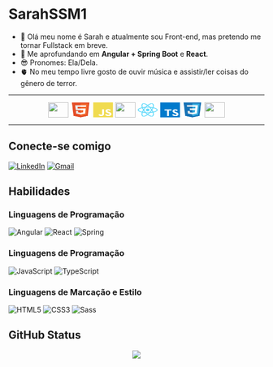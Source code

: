 # SarahSSM1


- 👾 Olá meu nome é Sarah e atualmente sou Front-end, mas pretendo me tornar Fullstack em breve.
- 🍃 Me aprofundando em **Angular + Spring Boot** e **React**.
- 😎 Pronomes: Ela/Dela.
- 🫀 No meu tempo livre gosto de ouvir música e assistir/ler coisas do gênero de terror.


***
<div style="display: inline_block" align="center">
  <img align="center" height="30" width="40" src="https://cdn.jsdelivr.net/gh/devicons/devicon/icons/angularjs/angularjs-original.svg">
  <img align="center" height="30" width="40" src="https://raw.githubusercontent.com/devicons/devicon/master/icons/html5/html5-original.svg">
  <img align="center" height="30" width="40" src="https://raw.githubusercontent.com/devicons/devicon/master/icons/javascript/javascript-plain.svg">
  <img align="center" height="30" width="40" src="https://cdn.jsdelivr.net/gh/devicons/devicon/icons/spring/spring-original.svg">
  <img align="center" height="30" width="40" src="https://raw.githubusercontent.com/devicons/devicon/master/icons/react/react-original.svg">
  <img align="center" height="30" width="40" src="https://raw.githubusercontent.com/devicons/devicon/master/icons/typescript/typescript-plain.svg">
  <img align="center" height="30" width="40" src="https://raw.githubusercontent.com/devicons/devicon/master/icons/css3/css3-original.svg">
  <img align="center" height="30" width="40" src="https://cdn.jsdelivr.net/gh/devicons/devicon/icons/sass/sass-original.svg" >
</div>

***

## Conecte-se comigo
[![LinkedIn](https://img.shields.io/badge/-LinkedIn-%230077B5?style=for-the-badge&logo=linkedin&logoColor=white)](https://www.linkedin.com/in/sarah-santana-de-morais-1a2aaa277/) 
[![Gmail](https://img.shields.io/badge/-Gmail-FF0000?style=for-the-badge&logo=gmail&logoColor=white)](mailto:sarah.santana.morais1@gmail.com?subject=&body=)


## Habilidades
### Linguagens de Programação

![Angular](https://img.shields.io/badge/Angular-000?style=for-the-badge&logo=angular&logoColor=C3002F)
![React](https://img.shields.io/badge/React-000?style=for-the-badge&logo=react&logoColor=C300F)
![Spring](https://img.shields.io/badge/Spring-000?style=for-the-badge&logo=spring&logoColor=C002F)

### Linguagens de Programação

![JavaScript](https://img.shields.io/badge/JavaScript-000?style=for-the-badge&logo=javascript)
![TypeScript](https://img.shields.io/badge/TypeScript-000?style=for-the-badge&logo=typescript)

### Linguagens de Marcação e Estilo

![HTML5](https://img.shields.io/badge/HTML5-000?style=for-the-badge&logo=html5)
![CSS3](https://img.shields.io/badge/CSS3-000?style=for-the-badge&logo=css3&logoColor=264CE4)
![Sass](https://img.shields.io/badge/Sass-000?style=for-the-badge&logo=sass)


## GitHub Status
<div style="display: inline_block" align="center">
 <a href="https://github.com/SarahSSM1"></a>
 <img height="300px" src="https://github-readme-stats.vercel.app/api/top-langs/?username=SarahSSM1&layout=compact&bg_color=000&border_color=30A3DC&title_color=E94D5F&text_color=FFF"></img>
</div>
